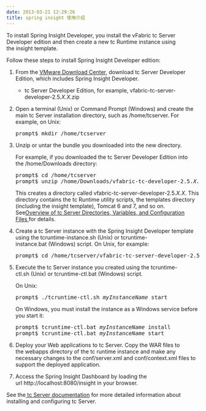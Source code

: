 ```yaml
---
date: 2013-03-21 12:29:26
title: spring insight 使用介绍
---
```



<p> To install Spring Insight Developer, you install the vFabric tc Server Developer edition and then create a new tc Runtime instance using the&nbsp;insight&nbsp;template. </p> 
<p> Follow these steps to install Spring Insight Developer edition: </p> 
<div> 
 <ol> 
  <li> <p> From the&nbsp;<a href="http://downloads.vmware.com/">VMware Download Center</a>, download tc Server Developer Edition, which includes Spring Insight Developer. </p> 
   <div> 
    <ul> 
     <li> <p> tc Server Developer Edition, for example,&nbsp;vfabric-tc-server-developer-2.5.<em>X.X</em>.zip </p> </li> 
    </ul> 
   </div> </li> 
  <li> <p> Open a terminal (Unix) or Command Prompt (Windows) and create the main tc Server installation directory, such as&nbsp;/home/tcserver. For example, on Unix: </p> <pre>prompt$ mkdir /home/tcserver</pre> </li> 
  <li> <p> Unzip or untar the bundle you downloaded into the new directory. </p> <p> For example, if you downloaded the tc Server Developer Edition into the&nbsp;/home/Downloads&nbsp;directory: </p> <pre>prompt$ cd /home/tcserver
prompt$ unzip /home/Downloads/vfabric-tc-developer-2.5.<em>X.X</em>.zip</pre> <p> This creates a directory called&nbsp;vfabric-tc-server-developer-2.5.<em>X.X</em>. This directory contains the tc Runtime utility scripts, the templates directory (including the&nbsp;insight&nbsp;template), Tomcat 6 and 7, and so on. See<a href="http://static.springsource.com/projects/tc-server/2.1/getting-started/html/ch06s03.html">Overview of tc Server Directories, Variables, and Configuration Files&nbsp;</a>for details. </p> </li> 
  <li> <p> Create a tc Server instance with the Spring Insight Developer template using the&nbsp;tcruntime-instance.sh&nbsp;(Unix) or&nbsp;tcruntime-instance.bat&nbsp;(Windows) script. On Unix, for example: </p> <pre>prompt$ cd /home/tcserver/vfabric-tc-server-developer-2.5.<em>X.X</em> prompt$ ./tcruntime-instance.sh create myInstanceName -t insight</pre> </li> 
  <li> <p> Execute the tc Server instance you created using the&nbsp;tcruntime-ctl.sh&nbsp;(Unix) or&nbsp;tcruntime-ctl.bat&nbsp;(Windows) script. </p> <p> On Unix: </p> <pre>prompt$ ./tcruntime-ctl.sh <em>myInstanceName</em> start</pre> <p> On Windows, you must install the instance as a Windows service before you start it: </p> <pre>prompt$ tcruntime-ctl.bat <em>myInstanceName</em> install
prompt$ tcruntime-ctl.bat <em>myInstanceName</em> start</pre> </li> 
  <li> <p> Deploy your Web applications to tc Server. Copy the WAR files to the&nbsp;webapps&nbsp;directory of the tc runtime instance and make any necessary changes to the&nbsp;conf/server.xml&nbsp;and&nbsp;conf/context.xml&nbsp;files to support the deployed application. </p> </li> 
  <li> <p> Access the Spring Insight Dashboard by loading the url&nbsp;http://localhost:8080/insight&nbsp;in your browser. </p> </li> 
 </ol> 
</div> 
<p> See the<a href="http://static.springsource.com/projects/documentation/index.html">&nbsp;tc Server documentation</a>&nbsp;for more detailed information about installing and configuring tc Server. </p>